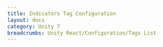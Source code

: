 ```yaml
---
title: Indicators Tag Configuration
layout: docs
category: Unity 7
breadcrumbs: Unity React/Configuration/Tags List
---
```

